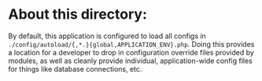 About this directory:
=====================

By default, this application is configured to load all configs in
`./config/autoload/{,*.}{global,APPLICATION_ENV}.php`. Doing this provides a
location for a developer to drop in configuration override files provided by
modules, as well as cleanly provide individual, application-wide config files
for things like database connections, etc.
